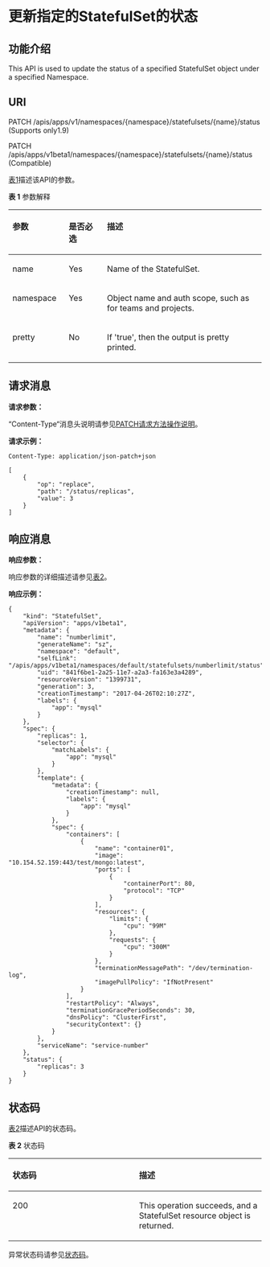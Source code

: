 # 更新指定的StatefulSet的状态<a name="cce_02_0155"></a>

## 功能介绍<a name="section6571668"></a>

This API is used to update the status of a specified StatefulSet object under a specified Namespace.

## URI<a name="section59145013"></a>

PATCH /apis/apps/v1/namespaces/\{namespace\}/statefulsets/\{name\}/status \(Supports only1.9\)

PATCH /apis/apps/v1beta1/namespaces/\{namespace\}/statefulsets/\{name\}/status \(Compatible\)

[表1](#d0e39989)描述该API的参数。

**表 1**  参数解释

<a name="d0e39989"></a>
<table><thead align="left"><tr id="row47640502"><th class="cellrowborder" valign="top" width="22.220000000000002%" id="mcps1.2.4.1.1"><p id="p65652297517"><a name="p65652297517"></a><a name="p65652297517"></a>参数</p>
</th>
<th class="cellrowborder" valign="top" width="15.15%" id="mcps1.2.4.1.2"><p id="p165661629135114"><a name="p165661629135114"></a><a name="p165661629135114"></a>是否必选</p>
</th>
<th class="cellrowborder" valign="top" width="62.629999999999995%" id="mcps1.2.4.1.3"><p id="p14567629115114"><a name="p14567629115114"></a><a name="p14567629115114"></a>描述</p>
</th>
</tr>
</thead>
<tbody><tr id="row13407109"><td class="cellrowborder" valign="top" width="22.220000000000002%" headers="mcps1.2.4.1.1 "><p id="p12234054"><a name="p12234054"></a><a name="p12234054"></a>name</p>
</td>
<td class="cellrowborder" valign="top" width="15.15%" headers="mcps1.2.4.1.2 "><p id="p51434319"><a name="p51434319"></a><a name="p51434319"></a>Yes</p>
</td>
<td class="cellrowborder" valign="top" width="62.629999999999995%" headers="mcps1.2.4.1.3 "><p id="p5430345"><a name="p5430345"></a><a name="p5430345"></a>Name of the StatefulSet.</p>
</td>
</tr>
<tr id="row48873112"><td class="cellrowborder" valign="top" width="22.220000000000002%" headers="mcps1.2.4.1.1 "><p id="p66407998"><a name="p66407998"></a><a name="p66407998"></a>namespace</p>
</td>
<td class="cellrowborder" valign="top" width="15.15%" headers="mcps1.2.4.1.2 "><p id="p10338728"><a name="p10338728"></a><a name="p10338728"></a>Yes</p>
</td>
<td class="cellrowborder" valign="top" width="62.629999999999995%" headers="mcps1.2.4.1.3 "><p id="p32130622"><a name="p32130622"></a><a name="p32130622"></a>Object name and auth scope, such as for teams and projects.</p>
</td>
</tr>
<tr id="row20740150"><td class="cellrowborder" valign="top" width="22.220000000000002%" headers="mcps1.2.4.1.1 "><p id="p2230586"><a name="p2230586"></a><a name="p2230586"></a>pretty</p>
</td>
<td class="cellrowborder" valign="top" width="15.15%" headers="mcps1.2.4.1.2 "><p id="p46459807"><a name="p46459807"></a><a name="p46459807"></a>No</p>
</td>
<td class="cellrowborder" valign="top" width="62.629999999999995%" headers="mcps1.2.4.1.3 "><p id="p5148045"><a name="p5148045"></a><a name="p5148045"></a>If 'true', then the output is pretty printed.</p>
</td>
</tr>
</tbody>
</table>

## 请求消息<a name="section62543072"></a>

**请求参数：**

“Content-Type“消息头说明请参见[PATCH请求方法操作说明](PATCH请求方法操作说明.md)。

**请求示例：**

```
Content-Type: application/json-patch+json
```

```
[
    {
        "op": "replace",
        "path": "/status/replicas",
        "value": 3
    }
]
```

## 响应消息<a name="section26016743"></a>

**响应参数：**

响应参数的详细描述请参见[表2](创建StatefulSet.md#d0e37568)。

**响应示例：**

```
{
    "kind": "StatefulSet",
    "apiVersion": "apps/v1beta1",
    "metadata": {
        "name": "numberlimit",
        "generateName": "sz",
        "namespace": "default",
        "selfLink": "/apis/apps/v1beta1/namespaces/default/statefulsets/numberlimit/status",
        "uid": "841f6be1-2a25-11e7-a2a3-fa163e3a4289",
        "resourceVersion": "1399731",
        "generation": 3,
        "creationTimestamp": "2017-04-26T02:10:27Z",
        "labels": {
            "app": "mysql"
        }
    },
    "spec": {
        "replicas": 1,
        "selector": {
            "matchLabels": {
                "app": "mysql"
            }
        },
        "template": {
            "metadata": {
                "creationTimestamp": null,
                "labels": {
                    "app": "mysql"
                }
            },
            "spec": {
                "containers": [
                    {
                        "name": "container01",
                        "image": "10.154.52.159:443/test/mongo:latest",
                        "ports": [
                            {
                                "containerPort": 80,
                                "protocol": "TCP"
                            }
                        ],
                        "resources": {
                            "limits": {
                                "cpu": "99M"
                            },
                            "requests": {
                                "cpu": "300M"
                            }
                        },
                        "terminationMessagePath": "/dev/termination-log",
                        "imagePullPolicy": "IfNotPresent"
                    }
                ],
                "restartPolicy": "Always",
                "terminationGracePeriodSeconds": 30,
                "dnsPolicy": "ClusterFirst",
                "securityContext": {}
            }
        },
        "serviceName": "service-number"
    },
    "status": {
        "replicas": 3
    }
}
```

## 状态码<a name="section32824097"></a>

[表2](#d0e40081)描述API的状态码。

**表 2**  状态码

<a name="d0e40081"></a>
<table><thead align="left"><tr id="row63565442"><th class="cellrowborder" valign="top" width="50%" id="mcps1.2.3.1.1"><p id="p48527143"><a name="p48527143"></a><a name="p48527143"></a>状态码</p>
</th>
<th class="cellrowborder" valign="top" width="50%" id="mcps1.2.3.1.2"><p id="p38384488"><a name="p38384488"></a><a name="p38384488"></a>描述</p>
</th>
</tr>
</thead>
<tbody><tr id="row22135855"><td class="cellrowborder" valign="top" width="50%" headers="mcps1.2.3.1.1 "><p id="p48173793"><a name="p48173793"></a><a name="p48173793"></a>200</p>
</td>
<td class="cellrowborder" valign="top" width="50%" headers="mcps1.2.3.1.2 "><p id="p9763176"><a name="p9763176"></a><a name="p9763176"></a>This operation succeeds, and a StatefulSet resource object is returned.</p>
</td>
</tr>
</tbody>
</table>

异常状态码请参见[状态码](状态码.md)。

